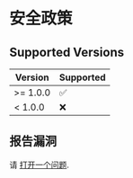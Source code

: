 # 安全政策

## Supported Versions

| Version  | Supported          |
| -------- | ------------------ |
| >= 1.0.0 | :white_check_mark: |
| < 1.0.0  | :x:                |

## 报告漏洞

请 [打开一个问题](https://github.com/onresize/react-ts-vite-admin/issues/new/choose).
